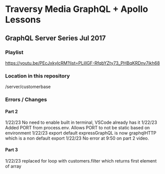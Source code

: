 # Traversy Media GraphQL + Apollo Lessons

## GraphQL Server Series Jul 2017
### Playlist
https://youtu.be/PEcJxkylcRM?list=PLillGF-RfqbYZty73_PHBqKRDnv7ikh68

### Location in this repository
/server/customerbase

### Errors / Changes
#### Part 2 
1/22/23 No need to enable built in terminal, VSCode already has it
1/22/23 Added PORT from process.env. Allows PORT to not be static based on environment
1/22/23 export default expressGraphQL is now graphqlHTTP which is a non default export
1/22/23 No error at 9:50 on part 2 video. 
#### Part 3
1/22/23 replaced for loop with customers.filter which returns first element of array
